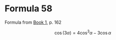 # Formula 58

Formula from [Book 1](../../Buch1.md), p. 162

```math
\cos{(3\alpha)} = 4\cos^3{\alpha} - 3\cos{\alpha}
```
